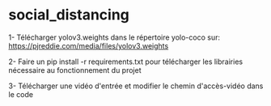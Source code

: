 # social_distancing

1- Télécharger yolov3.weights dans le répertoire yolo-coco sur: https://pjreddie.com/media/files/yolov3.weights

2- Faire un pip install -r requirements.txt pour télécharger les librairies nécessaire au fonctionnement du projet

3- Télécharger une vidéo d'entrée et modifier le chemin d'accès-vidéo dans le code
